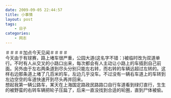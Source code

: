 ```yaml
---
date: 2009-09-05 22:44:57
title: 小事情
layout: post
tags:
    - 日子
categories:
    - 网志
---
```

<div style="line-height:17px;"></div>
<div style="line-height:17px;">＃＃＃＃加点今天见闻＃＃＃＃</div>
<div style="line-height:17px;"></div>
<div style="line-height:17px;">今天由于有球赛，路上堵车很严重，公园大道(这名字不错：)被临时改为双道单行。不时有人从交叉的小路口出来，每次都会有人主动让小路上的车插到自己前面。另外由于左右两条道到尽头分别只能左右转，而右转的车辆远超过左转的。这样右边那条道上堵了几百米的车，左边几乎没车。不过没有一辆右车道上的车转到左边空空的车道快速开到尽头再并回来。</div>
<div style="line-height:17px;">想起我第一辆公路车，某天在上海国定路政民路路口自行车道看到绿灯直行，生生的被野蛮的右转车辆把轮子压扁了，后来一直没找到合适的轮圈，直到尸体被偷。</div>
